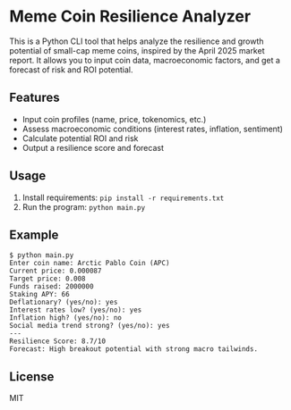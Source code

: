 # Meme Coin Resilience Analyzer

This is a Python CLI tool that helps analyze the resilience and growth potential of small-cap meme coins, inspired by the April 2025 market report. It allows you to input coin data, macroeconomic factors, and get a forecast of risk and ROI potential.

## Features
- Input coin profiles (name, price, tokenomics, etc.)
- Assess macroeconomic conditions (interest rates, inflation, sentiment)
- Calculate potential ROI and risk
- Output a resilience score and forecast

## Usage
1. Install requirements: `pip install -r requirements.txt`
2. Run the program: `python main.py`

## Example
```
$ python main.py
Enter coin name: Arctic Pablo Coin (APC)
Current price: 0.000087
Target price: 0.008
Funds raised: 2000000
Staking APY: 66
Deflationary? (yes/no): yes
Interest rates low? (yes/no): yes
Inflation high? (yes/no): no
Social media trend strong? (yes/no): yes
---
Resilience Score: 8.7/10
Forecast: High breakout potential with strong macro tailwinds.
```

## License
MIT
